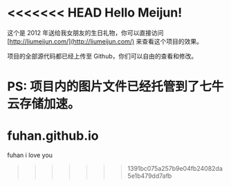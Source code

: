 <<<<<<< HEAD
Hello Meijun!
=============

这个是 2012 年送给我女朋友的生日礼物，你可以直接访问 [http://liumeijun.com/](http://liumeijun.com/) 来查看这个项目的效果。

项目的全部源代码都已经上传至 Github，你们可以自由的查看和修改。

PS: 项目内的图片文件已经托管到了七牛云存储加速。
=======
fuhan.github.io
===============
fuhan  i love you 
>>>>>>> 1391bc075a257b9e04fb24082da5e1b479dd7afb
